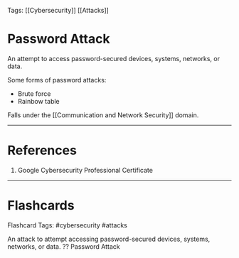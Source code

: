 Tags: [[Cybersecurity]] [[Attacks]]
# Password Attack

An attempt to access password-secured devices, systems, networks, or data.

Some forms of password attacks:
- Brute force
- Rainbow table

Falls under the [[Communication and Network Security]] domain.

---
# References

1. Google Cybersecurity Professional Certificate

---
# Flashcards

Flashcard Tags: #cybersecurity #attacks 

An attack to attempt accessing password-secured devices, systems, networks, or data.
??
Password Attack
<!--SR:!2024-04-28,3,250!2024-04-28,3,250-->